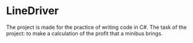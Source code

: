 # LineDriver
The project is made for the practice of writing code in C#. The task of the project: to make a calculation of the profit that a minibus brings.

